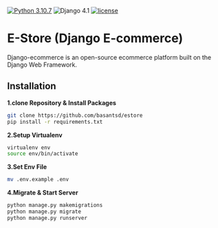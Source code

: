 [![Python 3.10.7](https://img.shields.io/badge/python-3.10.7-yellow.svg)](https://www.python.org/downloads/release/python-3107/)
![Django 4.1](https://img.shields.io/badge/Django-4.1.3-green.svg)
[![license](https://img.shields.io/github/license/DAVFoundation/captain-n3m0.svg?style=flat-square)](https://github.com/basantsd/estore/blob/main/LICENSE)

# E-Store (Django E-commerce)

Django-ecommerce is an open-source ecommerce platform built on the Django Web Framework.

## Installation

**1.clone Repository & Install Packages**

```sh
git clone https://github.com/basantsd/estore
pip install -r requirements.txt
```

**2.Setup Virtualenv**

```sh
virtualenv env
source env/bin/activate
```

**3.Set Env File**

```sh
mv .env.example .env
```

**4.Migrate & Start Server**

```sh
python manage.py makemigrations
python manage.py migrate
python manage.py runserver
```

